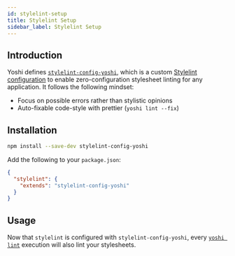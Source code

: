 ```yaml
---
id: stylelint-setup
title: Stylelint Setup
sidebar_label: Stylelint Setup
---
```


## Introduction

Yoshi defines [`stylelint-config-yoshi`](https://github.com/wix/yoshi/tree/master/packages/stylelint-config-yoshi), which is a custom [Stylelint configuration](https://stylelint.io/user-guide/configuration/) to enable zero-configuration stylesheet linting for any application. It follows the following mindset:

- Focus on possible errors rather than stylistic opinions
- Auto-fixable code-style with prettier (`yoshi lint --fix`)

## Installation

```bash
npm install --save-dev stylelint-config-yoshi
```

Add the following to your `package.json`:

```json
{
  "stylelint": {
    "extends": "stylelint-config-yoshi"
  }
}
```

## Usage

Now that `stylelint` is configured with `stylelint-config-yoshi`, every [`yoshi lint`](api/cli.md#lint) execution will also lint your stylesheets.

